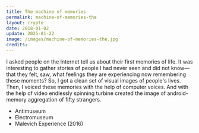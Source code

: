 ```yaml
---
title: The machine of memories
permalink: machine-of-memories-the
layout: crypto
date: 2018-01-02
update: 2025-01-22
image: /images/machine-of-memories-the.jpg
credits:
---
```


I asked people on the Internet tell us about their first memories of life. It was interesting to gather stories of people I had never seen and did not know—that they felt, saw, what feelings they are experiencing now remembering these moments? So, I got a clean set of visual images of people's lives. Then, I voiced these memories with the help of computer voices. And with the help of video endlessly spinning turbine created the image of android-memory aggregation of fifty strangers.

+ Antimuseum
+ Electromuseum
+ Malevich Experience (2016)
